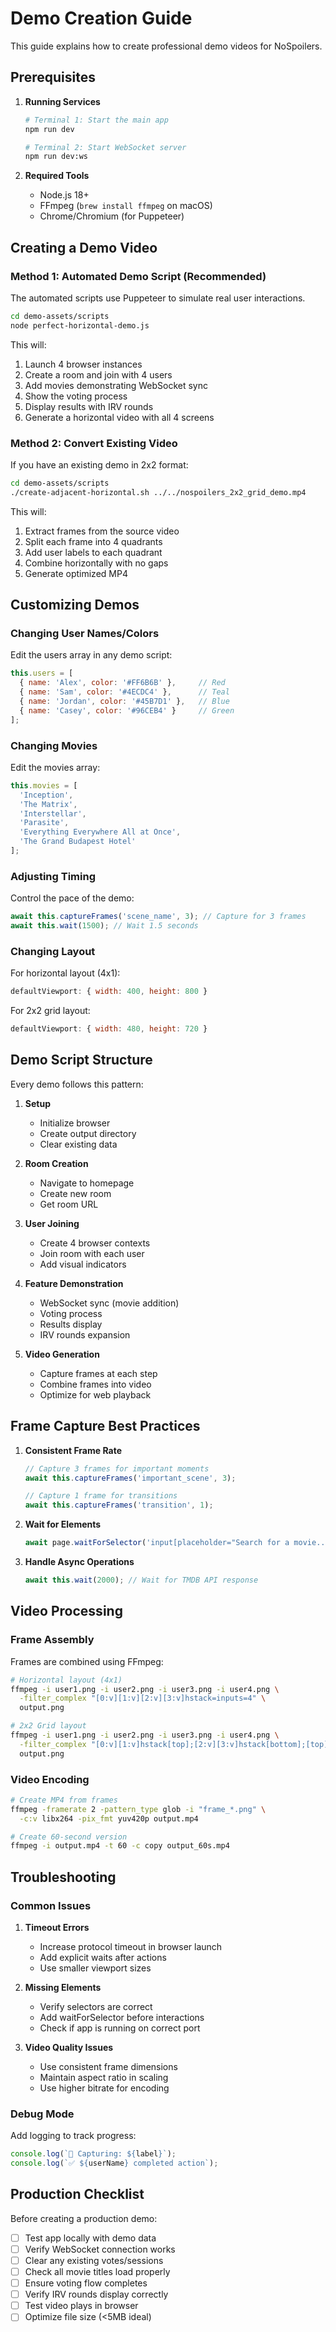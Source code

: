 # Demo Creation Guide

This guide explains how to create professional demo videos for NoSpoilers.

## Prerequisites

1. **Running Services**
   ```bash
   # Terminal 1: Start the main app
   npm run dev

   # Terminal 2: Start WebSocket server
   npm run dev:ws
   ```

2. **Required Tools**
   - Node.js 18+
   - FFmpeg (`brew install ffmpeg` on macOS)
   - Chrome/Chromium (for Puppeteer)

## Creating a Demo Video

### Method 1: Automated Demo Script (Recommended)

The automated scripts use Puppeteer to simulate real user interactions.

```bash
cd demo-assets/scripts
node perfect-horizontal-demo.js
```

This will:
1. Launch 4 browser instances
2. Create a room and join with 4 users
3. Add movies demonstrating WebSocket sync
4. Show the voting process
5. Display results with IRV rounds
6. Generate a horizontal video with all 4 screens

### Method 2: Convert Existing Video

If you have an existing demo in 2x2 format:

```bash
cd demo-assets/scripts
./create-adjacent-horizontal.sh ../../nospoilers_2x2_grid_demo.mp4
```

This will:
1. Extract frames from the source video
2. Split each frame into 4 quadrants
3. Add user labels to each quadrant
4. Combine horizontally with no gaps
5. Generate optimized MP4

## Customizing Demos

### Changing User Names/Colors

Edit the users array in any demo script:

```javascript
this.users = [
  { name: 'Alex', color: '#FF6B6B' },     // Red
  { name: 'Sam', color: '#4ECDC4' },      // Teal
  { name: 'Jordan', color: '#45B7D1' },   // Blue
  { name: 'Casey', color: '#96CEB4' }     // Green
];
```

### Changing Movies

Edit the movies array:

```javascript
this.movies = [
  'Inception',
  'The Matrix', 
  'Interstellar',
  'Parasite',
  'Everything Everywhere All at Once',
  'The Grand Budapest Hotel'
];
```

### Adjusting Timing

Control the pace of the demo:

```javascript
await this.captureFrames('scene_name', 3); // Capture for 3 frames
await this.wait(1500); // Wait 1.5 seconds
```

### Changing Layout

For horizontal layout (4x1):
```javascript
defaultViewport: { width: 400, height: 800 }
```

For 2x2 grid layout:
```javascript
defaultViewport: { width: 480, height: 720 }
```

## Demo Script Structure

Every demo follows this pattern:

1. **Setup**
   - Initialize browser
   - Create output directory
   - Clear existing data

2. **Room Creation**
   - Navigate to homepage
   - Create new room
   - Get room URL

3. **User Joining**
   - Create 4 browser contexts
   - Join room with each user
   - Add visual indicators

4. **Feature Demonstration**
   - WebSocket sync (movie addition)
   - Voting process
   - Results display
   - IRV rounds expansion

5. **Video Generation**
   - Capture frames at each step
   - Combine frames into video
   - Optimize for web playback

## Frame Capture Best Practices

1. **Consistent Frame Rate**
   ```javascript
   // Capture 3 frames for important moments
   await this.captureFrames('important_scene', 3);
   
   // Capture 1 frame for transitions
   await this.captureFrames('transition', 1);
   ```

2. **Wait for Elements**
   ```javascript
   await page.waitForSelector('input[placeholder="Search for a movie..."]');
   ```

3. **Handle Async Operations**
   ```javascript
   await this.wait(2000); // Wait for TMDB API response
   ```

## Video Processing

### Frame Assembly

Frames are combined using FFmpeg:

```bash
# Horizontal layout (4x1)
ffmpeg -i user1.png -i user2.png -i user3.png -i user4.png \
  -filter_complex "[0:v][1:v][2:v][3:v]hstack=inputs=4" \
  output.png

# 2x2 Grid layout
ffmpeg -i user1.png -i user2.png -i user3.png -i user4.png \
  -filter_complex "[0:v][1:v]hstack[top];[2:v][3:v]hstack[bottom];[top][bottom]vstack" \
  output.png
```

### Video Encoding

```bash
# Create MP4 from frames
ffmpeg -framerate 2 -pattern_type glob -i "frame_*.png" \
  -c:v libx264 -pix_fmt yuv420p output.mp4

# Create 60-second version
ffmpeg -i output.mp4 -t 60 -c copy output_60s.mp4
```

## Troubleshooting

### Common Issues

1. **Timeout Errors**
   - Increase protocol timeout in browser launch
   - Add explicit waits after actions
   - Use smaller viewport sizes

2. **Missing Elements**
   - Verify selectors are correct
   - Add waitForSelector before interactions
   - Check if app is running on correct port

3. **Video Quality Issues**
   - Use consistent frame dimensions
   - Maintain aspect ratio in scaling
   - Use higher bitrate for encoding

### Debug Mode

Add logging to track progress:

```javascript
console.log(`📸 Capturing: ${label}`);
console.log(`✅ ${userName} completed action`);
```

## Production Checklist

Before creating a production demo:

- [ ] Test app locally with demo data
- [ ] Verify WebSocket connection works
- [ ] Clear any existing votes/sessions
- [ ] Check all movie titles load properly
- [ ] Ensure voting flow completes
- [ ] Verify IRV rounds display correctly
- [ ] Test video plays in browser
- [ ] Optimize file size (<5MB ideal)